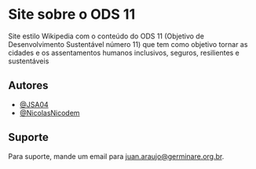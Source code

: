 # Site sobre o ODS 11 

Site estilo Wikipedia com o conteúdo do ODS 11 (Objetivo de Desenvolvimento Sustentável número 11) que tem como objetivo tornar as cidades e os assentamentos humanos inclusivos, seguros, resilientes e sustentáveis



## Autores

- [@JSA04](https://www.github.com/JSA04)
- [@NicolasNicodem](https://www.github.com/NicolasNicodem)



## Suporte

Para suporte, mande um email para juan.araujo@germinare.org.br.

